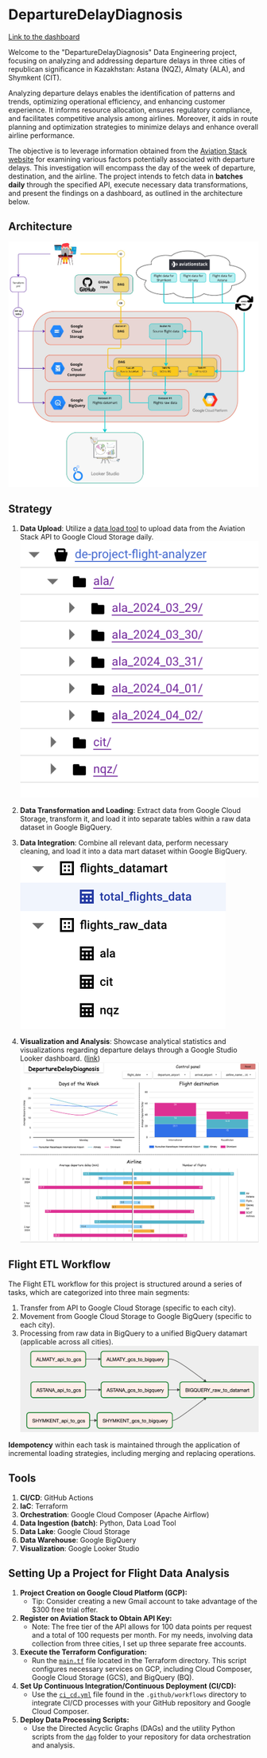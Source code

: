 # DepartureDelayDiagnosis

[Link to the dashboard](https://lookerstudio.google.com/reporting/a3e131ab-435c-452c-89d1-ec205d9e11c5)

Welcome to the "DepartureDelayDiagnosis" Data Engineering project, focusing on analyzing and addressing departure delays in three cities of republican significance in Kazakhstan: Astana (NQZ), Almaty (ALA), and Shymkent (CIT).

Analyzing departure delays enables the identification of patterns and trends, optimizing operational efficiency, and enhancing customer experience. It informs resource allocation, ensures regulatory compliance, and facilitates competitive analysis among airlines. Moreover, it aids in route planning and optimization strategies to minimize delays and enhance overall airline performance.

The objective is to leverage information obtained from the [Aviation Stack website](https://aviationstack.com/) for examining various factors potentially associated with departure delays. This investigation will encompass the day of the week of departure, destination, and the airline. The project intends to fetch data in **batches daily** through the specified API, execute necessary data transformations, and present the findings on a dashboard, as outlined in the architecture below.

## Architecture
![project architecture](images/Ramazan%20Data%20Eng%20Project.jpg)

## Strategy 
1. **Data Upload**: Utilize a [data load tool](https://dlthub.com/) to upload data from the Aviation Stack API to Google Cloud Storage daily.
![GCS project bucket](images/gcs_project_bucket.png)
  
2. **Data Transformation and Loading**: Extract data from Google Cloud Storage, transform it, and load it into separate tables within a raw data dataset in Google BigQuery.
  
3. **Data Integration**: Combine all relevant data, perform necessary cleaning, and load it into a data mart dataset within Google BigQuery.
![Google BigQuery datasets](images/bigquery_datasets.png)

4. **Visualization and Analysis**: Showcase analytical statistics and visualizations regarding departure delays through a Google Studio Looker dashboard. ([link](https://lookerstudio.google.com/reporting/a3e131ab-435c-452c-89d1-ec205d9e11c5))
![Looker Studio Dashboard](images/looker_dashboard.png)

## Flight ETL Workflow

The Flight ETL workflow for this project is structured around a series of tasks, which are categorized into three main segments:
1. Transfer from API to Google Cloud Storage (specific to each city).
2. Movement from Google Cloud Storage to Google BigQuery (specific to each city).
3. Processing from raw data in BigQuery to a unified BigQuery datamart (applicable across all cities).
![dag_graph](images/flight_etl_graph.png)

**Idempotency** within each task is maintained through the application of incremental loading strategies, including merging and replacing operations.

## Tools
1. **CI/CD**: GitHub Actions
2. **IaC**: Terraform
3. **Orchestration**: Google Cloud Composer (Apache Airflow)
4. **Data Ingestion (batch)**: Python, Data Load Tool
5. **Data Lake**: Google Cloud Storage
6. **Data Warehouse**: Google BigQuery
7. **Visualization**: Google Looker Studio

## Setting Up a Project for Flight Data Analysis
1. **Project Creation on Google Cloud Platform (GCP):**
   - Tip: Consider creating a new Gmail account to take advantage of the $300 free trial offer.
2. **Register on Aviation Stack to Obtain API Key:**
   - Note: The free tier of the API allows for 100 data points per request and a total of 100 requests per month. For my needs, involving data collection from three cities, I set up three separate free accounts.
3. **Execute the Terraform Configuration:**
   - Run the [`main.tf`](terraform/main.tf) file located in the Terraform directory. This script configures necessary services on GCP, including Cloud Composer, Google Cloud Storage (GCS), and BigQuery (BQ).
4. **Set Up Continuous Integration/Continuous Deployment (CI/CD):**
   - Use the [`ci_cd.yml`](.github/workflows/ci_cd.yml) file found in the `.github/workflows` directory to integrate CI/CD processes with your GitHub repository and Google Cloud Composer.
5. **Deploy Data Processing Scripts:**
   - Use the Directed Acyclic Graphs (DAGs) and the utility Python scripts from the [`dag`](dags/) folder to your repository for data orchestration and analysis.